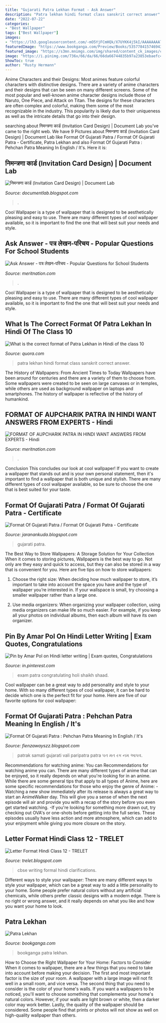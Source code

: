 ```yaml
---
title: "Gujarati Patra Lekhan Format - Ask Answer"
description: "Patra lekhan hindi format class sanskrit correct answer"
date: "2022-07-22"
categories:
- "Best Wallpaper"
tags: ["Best Wallpaper"]
images:
- "https://lh3.googleusercontent.com/-mO5YjFCmHQk/X7UYKK4j5kI/AAAAAAAAlFk/HhrAHBEkIzoosmmub6KxowJie0NbtiSCACNcBGAsYHQ/s16000/1605703716450796-0.png"
featuredImage: "https://www.bookganga.com/Preview/Books/5357784157469430084/Source/page2.jpg"
featured_image: "https://s3mn.mnimgs.com/img/shared/content_ck_images/ck_5b63272ae1d9d.jpeg"
image: "https://i.pinimg.com/736x/66/da/66/66da66744835b97a23853ebaefc40cdb.jpg"
ShowToc: true
author: "Rusty Hermann"
---
```



Anime Characters and their Designs: Most animes feature colorful characters with distinctive designs.
There are a variety of anime characters and their designs that can be seen on many different screens. Some of the most popular and well-known anime character designs include those of Naruto, One Piece, and Attack on Titan. The designs for these characters are often complex and colorful, making them some of the most recognizable in the industry. This popularity is likely due to their uniqueness as well as the intricate details that go into their design.

	

		
searching about निमन्त्रणा कार्ड (Invitation Card Design) | Document Lab you've came to the right web. We have 9 Pictures about निमन्त्रणा कार्ड (Invitation Card Design) | Document Lab like Format Of Gujarati Patra / Format Of Gujarati Patra - Certificate, Patra Lekhan and also Format Of Gujarati Patra : Pehchan Patra Meaning In English / It&#039;s. Here it is:
		
    
## निमन्त्रणा कार्ड (Invitation Card Design) | Document Lab

<img loading=lazy src="http://2.bp.blogspot.com/-5LC1yqLGS_g/VmGI-EP4T3I/AAAAAAAABrQ/FG1QtK0OWyk/s1600/Hardik%2BNimantrana%2BCard.jpg" onerror="this.onerror=null;this.src='https://tse3.mm.bing.net/th?id=OIP.ndhVknKij5yIo8eOz_oRnAHaEn&amp;pid=15.1';" alt="निमन्त्रणा कार्ड (Invitation Card Design) | Document Lab">

_Source: documentlab.blogspot.com_

>. 

	

Cool Wallpaper is a type of wallpaper that is designed to be aesthetically pleasing and easy to use. There are many different types of cool wallpaper available, so it is important to find the one that will best suit your needs and style.

    
## Ask Answer - पत्र लेखन-परिचय - Popular Questions For School Students

<img loading=lazy src="https://s3mn.mnimgs.com/img/shared/content_ck_images/ck_5b63272ae1d9d.jpeg" onerror="this.onerror=null;this.src='https://tse3.mm.bing.net/th?id=OIP.tn5Qd8QuL68D6ticb_teZgAAAA&amp;pid=15.1';" alt="Ask Answer - पत्र लेखन-परिचय - Popular Questions for School Students">

_Source: meritnation.com_

>. 

	

Cool Wallpaper is a type of wallpaper that is designed to be aesthetically pleasing and easy to use. There are many different types of cool wallpaper available, so it is important to find the one that will best suit your needs and style.

    
## What Is The Correct Format Of Patra Lekhan In Hindi Of The Class 10

<img loading=lazy src="https://qph.fs.quoracdn.net/main-qimg-fbf928c440267c1c4a96511d11d5e8d1" onerror="this.onerror=null;this.src='https://tse2.mm.bing.net/th?id=OIP.-_koxEAmfBxKllEdEdXo0QHaIn&amp;pid=15.1';" alt="What is the correct format of Patra Lekhan in Hindi of the class 10">

_Source: quora.com_

>patra lekhan hindi format class sanskrit correct answer. 

	

The History of Wallpapers: From Ancient Times to Today
Wallpapers have been around for centuries and there are a variety of them to choose from. Some wallpapers were created to be seen on large canvases or in temples, while others are used as background wallpaper on laptops and smartphones. The history of wallpaper is reflective of the history of humankind.

    
## FORMAT OF AUPCHARIK PATRA IN HINDI WANT ANSWERS FROM EXPERTS - Hindi

<img loading=lazy src="https://s3mn.mnimgs.com/img/shared/ck-files/ck_58c2cfd98c61f.jpg" onerror="this.onerror=null;this.src='https://tse2.mm.bing.net/th?id=OIP.MAyLAaJEOPUJU9NUYlQXGQHaG-&amp;pid=15.1';" alt="FORMAT OF AUPCHARIK PATRA IN HINDI WANT ANSWERS FROM EXPERTS - Hindi">

_Source: meritnation.com_

>. 

	

Conclusion
This concludes our look at cool wallpaper! If you want to create a wallpaper that stands out and is your own personal statement, then it's important to find a wallpaper that is both unique and stylish. There are many different types of cool wallpaper available, so be sure to choose the one that is best suited for your taste.

    
## Format Of Gujarati Patra / Format Of Gujarati Patra - Certificate

<img loading=lazy src="https://lh6.googleusercontent.com/proxy/FFGj3EXzNpd-8IF_uwsqxAuTDiaqCNgxQPcOGS0N4AaCpKV2sPLZ_a6AQttTnimNLKkoljXLZ4JsjulLwk7lEHBuscPNxadURVLMna-u1lr1M6UH=w1200-h630-p-k-no-nu" onerror="this.onerror=null;this.src='https://tse1.mm.bing.net/th?id=OIP.KeMgwHAt-wtLq_QZN5OuRQHaGt&amp;pid=15.1';" alt="Format Of Gujarati Patra / Format Of Gujarati Patra - Certificate">

_Source: jaranankuda.blogspot.com_

>gujarati patra. 

	

The Best Way to Store Wallpapers: A Storage Solution for Your Collection
When it comes to storing pictures, Wallpapers is the best way to go. Not only are they easy and quick to access, but they can also be stored in a way that is convenient for you. Here are five tips on how to store wallpapers:
1) Choose the right size: When deciding how much wallpaper to store, it’s important to take into account the space you have and the type of wallpaper you’re interested in. If your wallspace is small, try choosing a smaller wallpaper rather than a large one.

2) Use media organizers: When organizing your wallpaper collection, using media organizers can make life so much easier. For example, if you keep all your photos on individual albums, then each album will have its own organizer.

    
## Pin By Amar Pol On Hindi Letter Writing | Exam Quotes, Congratulations

<img loading=lazy src="https://i.pinimg.com/736x/66/da/66/66da66744835b97a23853ebaefc40cdb.jpg" onerror="this.onerror=null;this.src='https://tse4.mm.bing.net/th?id=OIP.SJSU9vudHLRMheZ7Ip5fZQHaHs&amp;pid=15.1';" alt="Pin by Amar Pol on Hindi letter writing | Exam quotes, Congratulations">

_Source: in.pinterest.com_

>exam patra congratulating holi shaikh shaad. 

	

Cool wallpaper can be a great way to add personality and style to your home. With so many different types of cool wallpaper, it can be hard to decide which one is the perfect fit for your home. Here are five of our favorite options for cool wallpaper: 

    
## Format Of Gujarati Patra : Pehchan Patra Meaning In English / It&#039;s

<img loading=lazy src="https://lh3.googleusercontent.com/-mO5YjFCmHQk/X7UYKK4j5kI/AAAAAAAAlFk/HhrAHBEkIzoosmmub6KxowJie0NbtiSCACNcBGAsYHQ/s16000/1605703716450796-0.png" onerror="this.onerror=null;this.src='https://tse4.mm.bing.net/th?id=OIP.MkQjKxNcHHTmIoF4AUugswHaFW&amp;pid=15.1';" alt="Format Of Gujarati Patra : Pehchan Patra Meaning In English / It&#039;s">

_Source: fienzawayszz.blogspot.com_

>patrak samati gujarati vali paripatra patra પત મત રક નમ આપવ. 

	

Recommendations for watching anime: You can
Recommendations for watching anime you can. There are many different types of anime that can be enjoyed, so it really depends on what you're looking for in an anime. While there are some general tips that apply to all types of Anime, here are some specific recommendations for those who enjoy the genre of Anime: 
-Watching a new show immediately after its release is always a great way to start an AnimeWalker day. This will give you a sense of when the next episode will air and provide you with a recap of the story before you even get started watching. 
-If you're looking for something more drawn out, try checking out OVA's or one-shots before getting into the full series. These episodes usually have less action and more atmosphere, which can add to your enjoyment while giving you more closure on the story.

    
## Letter Format Hindi Class 12 - TRELET

<img loading=lazy src="https://i.pinimg.com/originals/0c/eb/28/0ceb28dc8299893ad1596505594a49ca.jpg" onerror="this.onerror=null;this.src='https://tse2.mm.bing.net/th?id=OIP.LMUughxqqCTB3q80URgdMQHaEK&amp;pid=15.1';" alt="Letter Format Hindi Class 12 - TRELET">

_Source: trelet.blogspot.com_

>cbse writing formal hindi clarifications. 

	

Different ways to style your wallpaper:
There are many different ways to style your wallpaper, which can be a great way to add a little personality to your home. Some people prefer natural colors without any artificial chemicals, while others prefer classic designs with a modern edge. There is no right or wrong answer, and it really depends on what you like and how you want your home to look.

    
## Patra Lekhan

<img loading=lazy src="https://www.bookganga.com/Preview/Books/5357784157469430084/Source/page2.jpg" onerror="this.onerror=null;this.src='https://tse4.mm.bing.net/th?id=OIP.Z10NgP94fc3LzMzKN71_IgHaL9&amp;pid=15.1';" alt="Patra Lekhan">

_Source: bookganga.com_

>bookganga patra lekhan. 

	

How to Choose the Right Wallpaper for Your Home: Factors to Consider
When it comes to wallpaper, there are a few things that you need to take into account before making your decision. The first and most important factor is the size of your room. A wallpaper with a large image will not fit well in a small room, and vice versa. 
The second thing that you need to consider is the color of your home's walls. If you want a wallpapers to be noticed, you'll want to choose something that complements your home's natural colors. However, if your walls are light brown or white, then a darker color may work better. 
Lastly, the quality of the wallpaper should be considered. Some people find that prints or photos will not show as well on high-quality wallpaper than others.

